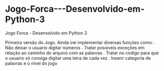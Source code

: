 # Jogo-Forca---Desenvolvido-em-Python-3
Jogo Forca - Desenvolvido em Python 3

Primeira versão do Jogo. Ainda irei implementar diversas funções como:
. Não deixar o usuario digitar números
. Tratar possíveis exceções em relação ao caminho do arquivo com as palavras
. Tratar no código para que o usuario só consiga digitar uma letra de cada vez
. Inserir categoria de palavras e o nível do jogo
